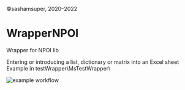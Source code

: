 ©sashamsuper, 2020–2022
# WrapperNPOI
Wrapper for NPOI lib

Entering or introducing a list, dictionary or matrix into an Excel sheet
Example in testWrapper\MsTestWrapper\

![example workflow](https://github.com/sashamsuper/WrapperNetPOI/actions/workflows/dotnet.yml/badge.svg)

